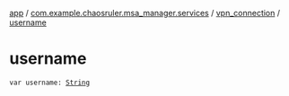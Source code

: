 [app](../../index.md) / [com.example.chaosruler.msa_manager.services](../index.md) / [vpn_connection](index.md) / [username](.)

# username

`var username: `[`String`](https://kotlinlang.org/api/latest/jvm/stdlib/kotlin/-string/index.html)